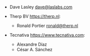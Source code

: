 * Dave Lasley <dave@laslabs.com>


* Therp BV <https://therp.nl>:
    * Ronald Portier <ronald@therp.nl>


* Tecnativa <https://www.tecnativa.com>:
    * Alexandre Díaz
    * César A. Sánchez
